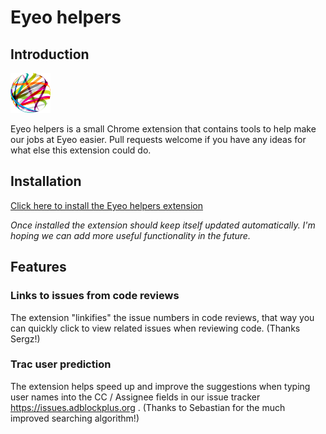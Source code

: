 # Eyeo helpers

## Introduction

![Eyeo](/src/icons/detailed/eyeo-64.png)

Eyeo helpers is a small Chrome extension that contains tools to
help make our jobs at Eyeo easier. Pull requests welcome if you have any
ideas for what else this extension could do.

## Installation

[Click here to install the Eyeo helpers extension](https://chrome.google.com/webstore/detail/eyeo-helpers/ehoeeakjcjpdoojkineakichcobfanee)

_Once installed the extension should keep itself updated automatically. I'm
hoping we can add more useful functionality in the future._

## Features

### Links to issues from code reviews

The extension "linkifies" the issue numbers in code reviews, that way you can
quickly click to view related issues when reviewing code. (Thanks Sergz!)

### Trac user prediction

The extension helps speed up and improve the suggestions when typing
user names into the CC / Assignee fields in our issue tracker
https://issues.adblockplus.org . (Thanks to Sebastian for the much improved
searching algorithm!)
